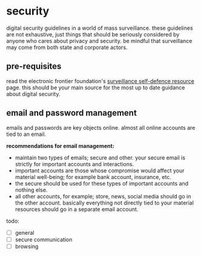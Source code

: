 # security

digital security guidelines in a world of mass surveillance.
these guidelines are not exhaustive, just things that should be seriously considered by anyone who cares about privacy and security.
be mindful that surveillance may come from both state and corporate actors. 

## pre-requisites

read the electronic frontier foundation's [surveillance self-defence resource](https://ssd.eff.org) page. 
this should be your main source for the most up to date guidance about digital security.

## email and password management

emails and passwords are key objects online. almost all online accounts are tied to an email.  

**recommendations for email management:** 
- maintain two types of emails; secure and other. your secure email is strictly for important accounts and interactions.
- important accounts are those whose compromise would affect your material well-being; for example bank account, insurance, etc.
- the secure should be used for these types of important accounts and nothing else.
- all other accounts, for example; store, news, social media should go in the other account. basically everything not directly tied to your material resources should go in a separate email account.

todo:
- [ ] general
- [ ] secure communication
- [ ] browsing
